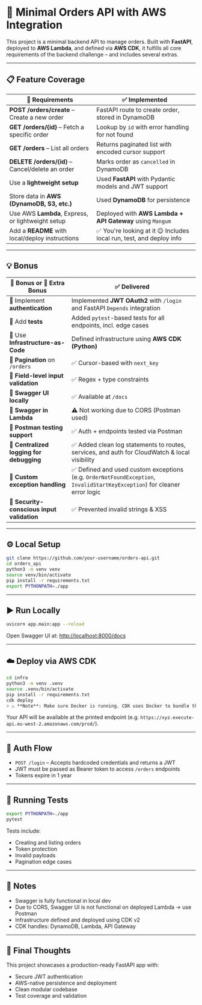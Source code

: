 # 🧾 Minimal Orders API with AWS Integration

This project is a minimal backend API to manage orders. Built with **FastAPI**, deployed to **AWS Lambda**, and defined via **AWS CDK**, it fulfills all core requirements of the backend challenge – and includes several extras.

---

## 📋 Feature Coverage

| 📌 Requirements                                      | ✅ Implemented                                                                 |
|---------------------------------------------------------------------|----------------------------------------------------------------------------------------|
| **POST /orders/create** – Create a new order                               | FastAPI route to create order, stored in DynamoDB                                      |
| **GET /orders/{id}** – Fetch a specific order                       | Lookup by `id` with error handling for not found                                       |
| **GET /orders** – List all orders                                   | Returns paginated list with encoded cursor support                                     |
| **DELETE /orders/{id}** – Cancel/delete an order                    | Marks order as `cancelled` in DynamoDB                                                 |
| Use a **lightweight setup**                                               | Used **FastAPI** with Pydantic models and JWT support                                  |
| Store data in **AWS (DynamoDB, S3, etc.)**                          | Used **DynamoDB** for persistence                                                      |
| Use AWS **Lambda**, Express, or lightweight setup                   | Deployed with **AWS Lambda + API Gateway** using `Mangum`                              |
| Add a **README** with local/deploy instructions                     | ✅ You're looking at it 😉 Includes local run, test, and deploy info                   |

---

## 💡 Bonus

| 🌟 Bonus or 🚀 Extra Bonus | ✅ Delivered |
|-------------------|-------------|
| 🌟 Implement **authentication**                    | Implemented **JWT OAuth2** with `/login` and FastAPI `Depends` integration               |
| 🌟 Add **tests**                                                       | Added `pytest`-based tests for all endpoints, incl. edge cases                         |
| 🌟 Use **Infrastructure-as-Code**              | Defined infrastructure using **AWS CDK (Python)**                                      |
| 🚀 **Pagination** on `/orders` | ✅ Cursor-based with `next_key` |
| 🚀 **Field-level input validation** | ✅ Regex + type constraints |
| 🚀 **Swagger UI locally** | ✅ Available at `/docs` |
| 🚀 **Swagger in Lambda** | ⚠️ Not working due to CORS (Postman used) |
| 🚀 **Postman testing support** | ✅ Auth + endpoints tested via Postman |
| 🚀 **Centralized logging for debugging** | ✅ Added clean log statements to routes, services, and auth for CloudWatch & local visibility |
| 🚀 **Custom exception handling** | ✅ Defined and used custom exceptions (e.g. `OrderNotFoundException`, `InvalidStartKeyException`) for cleaner error logic |
| 🚀 **Security-conscious input validation** | ✅ Prevented invalid strings & XSS |
---

## ⚙️ Local Setup

```bash
git clone https://github.com/your-username/orders-api.git
cd orders_api
python3 -m venv venv
source venv/bin/activate
pip install -r requirements.txt
export PYTHONPATH=./app
```

---

## ▶️ Run Locally

```bash
uvicorn app.main:app --reload
```

Open Swagger UI at: [http://localhost:8000/docs](http://localhost:8000/docs)

---

## ☁️ Deploy via AWS CDK

```bash
cd infra
python3 -m venv .venv
source .venv/bin/activate
pip install -r requirements.txt
cdk deploy
> ⚠️ **Note**: Make sure Docker is running. CDK uses Docker to bundle the Lambda function using the correct architecture for AWS.
```

Your API will be available at the printed endpoint (e.g. `https://xyz.execute-api.eu-west-2.amazonaws.com/prod/`).

---

## 🔐 Auth Flow

- `POST /login` – Accepts hardcoded credentials and returns a JWT
- JWT must be passed as Bearer token to access `/orders` endpoints
- Tokens expire in 1 year

---

## 🧪 Running Tests

```bash
export PYTHONPATH=./app
pytest
```

Tests include:
- Creating and listing orders
- Token protection
- Invalid payloads
- Pagination edge cases

---

## 📝 Notes

- Swagger is fully functional in local dev
- Due to CORS, Swagger UI is not functional on deployed Lambda → use Postman
- Infrastructure defined and deployed using CDK v2
- CDK handles: DynamoDB, Lambda, API Gateway

---

## 🙌 Final Thoughts

This project showcases a production-ready FastAPI app with:
- Secure JWT authentication
- AWS-native persistence and deployment
- Clean modular codebase
- Test coverage and validation